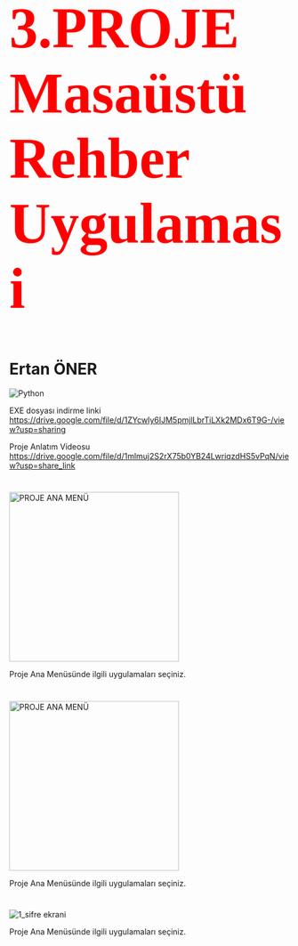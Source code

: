 
<h1 style="color:red; font-family:Times New Roman; font-size:77pt"> 3.PROJE Masaüstü Rehber Uygulamasi </h1>

<h1>Ertan ÖNER </h1>

<img src="https://www.python.org/static/img/python-logo.png" alt="Python"/>

EXE dosyası indirme linki  https://drive.google.com/file/d/1ZYcwIy6IJM5pmjlLbrTiLXk2MDx6T9G-/view?usp=sharing                 

Proje Anlatım Videosu   https://drive.google.com/file/d/1mlmuj2S2rX75b0YB24LwriqzdHS5vPqN/view?usp=share_link 

<h1></h1>

<img width="305" alt="PROJE ANA MENÜ" src="https://github.com/ertanoner/Proje1-Console/assets/161921025/bfae6b23-d2cb-4efe-93b0-ecc46b5c74e9">

Proje Ana Menüsünde ilgili uygulamaları seçiniz.

<h1></h1>


<img width="305" alt="PROJE ANA MENÜ" src="![1_sifre ekrani](https://github.com/ertanoner/Proje-3-Masaustu-Rehber-Uygulamasi/assets/161921025/3ac96660-6c27-4322-872f-c0c1897d0bb3)">

Proje Ana Menüsünde ilgili uygulamaları seçiniz.

<h1></h1>




![1_sifre ekrani](https://github.com/ertanoner/Proje-3-Masaustu-Rehber-Uygulamasi/assets/161921025/3ac96660-6c27-4322-872f-c0c1897d0bb3)



Proje Ana Menüsünde ilgili uygulamaları seçiniz.

<h1></h1>





